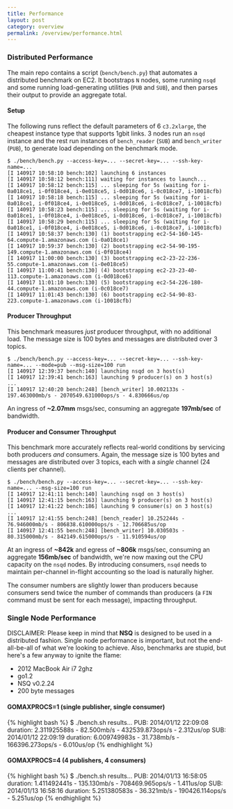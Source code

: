 ```yaml
---
title: Performance
layout: post
category: overview
permalink: /overview/performance.html
---
```


### Distributed Performance

The main repo contains a script (`bench/bench.py`) that automates a distributed benchmark on EC2.
It bootstraps `N` nodes, some running `nsqd` and some running load-generating utilities (`PUB` and
`SUB`), and then parses their output to provide an aggregate total.

#### Setup

The following runs reflect the default parameters of 6 `c3.2xlarge`, the cheapest instance type
that supports 1gbit links. 3 nodes run an `nsqd` instance and the rest run instances of
`bench_reader` (`SUB`) and `bench_writer` (`PUB`), to generate load depending on the benchmark mode.

    $ ./bench/bench.py --access-key=... --secret-key=... --ssh-key-name=...
    [I 140917 10:58:10 bench:102] launching 6 instances
    [I 140917 10:58:12 bench:111] waiting for instances to launch...
    [I 140917 10:58:12 bench:115] ... sleeping for 5s (waiting for i-0a018ce1, i-0f018ce4, i-0e018ce5, i-0d018ce6, i-0c018ce7, i-10018cfb)
    [I 140917 10:58:18 bench:115] ... sleeping for 5s (waiting for i-0a018ce1, i-0f018ce4, i-0e018ce5, i-0d018ce6, i-0c018ce7, i-10018cfb)
    [I 140917 10:58:23 bench:115] ... sleeping for 5s (waiting for i-0a018ce1, i-0f018ce4, i-0e018ce5, i-0d018ce6, i-0c018ce7, i-10018cfb)
    [I 140917 10:58:29 bench:115] ... sleeping for 5s (waiting for i-0a018ce1, i-0f018ce4, i-0e018ce5, i-0d018ce6, i-0c018ce7, i-10018cfb)
    [I 140917 10:58:37 bench:130] (1) bootstrapping ec2-54-160-145-64.compute-1.amazonaws.com (i-0a018ce1)
    [I 140917 10:59:37 bench:130] (2) bootstrapping ec2-54-90-195-149.compute-1.amazonaws.com (i-0f018ce4)
    [I 140917 11:00:00 bench:130] (3) bootstrapping ec2-23-22-236-55.compute-1.amazonaws.com (i-0e018ce5)
    [I 140917 11:00:41 bench:130] (4) bootstrapping ec2-23-23-40-113.compute-1.amazonaws.com (i-0d018ce6)
    [I 140917 11:01:10 bench:130] (5) bootstrapping ec2-54-226-180-44.compute-1.amazonaws.com (i-0c018ce7)
    [I 140917 11:01:43 bench:130] (6) bootstrapping ec2-54-90-83-223.compute-1.amazonaws.com (i-10018cfb)

#### Producer Throughput

This benchmark measures *just* producer throughput, with no additional load.  The message
size is 100 bytes and messages are distributed over 3 topics.

    $ ./bench/bench.py --access-key=... --secret-key=... --ssh-key-name=... --mode=pub --msg-size=100 run
    [I 140917 12:39:37 bench:140] launching nsqd on 3 host(s)
    [I 140917 12:39:41 bench:163] launching 9 producer(s) on 3 host(s)
    ...
    [I 140917 12:40:20 bench:248] [bench_writer] 10.002133s - 197.463000mb/s - 2070549.631000ops/s - 4.830666us/op

An ingress of **~2.07mm** msgs/sec, consuming an aggregate **197mb/sec** of bandwidth.

#### Producer and Consumer Throughput

This benchmark more accurately reflects real-world conditions by servicing both producers *and*
consumers. Again, the message size is 100 bytes and messages are distributed over 3 topics, each
with a *single* channel (24 clients per channel).

    $ ./bench/bench.py --access-key=... --secret-key=... --ssh-key-name=... --msg-size=100 run
    [I 140917 12:41:11 bench:140] launching nsqd on 3 host(s)
    [I 140917 12:41:15 bench:163] launching 9 producer(s) on 3 host(s)
    [I 140917 12:41:22 bench:186] launching 9 consumer(s) on 3 host(s)
    ...
    [I 140917 12:41:55 bench:248] [bench_reader] 10.252244s - 76.946000mb/s - 806838.610000ops/s - 12.706685us/op
    [I 140917 12:41:55 bench:248] [bench_writer] 10.030503s - 80.315000mb/s - 842149.615000ops/s - 11.910594us/op

At an ingress of **~842k** and egress of **~806k** msgs/sec, consuming an aggregate **156mb/sec** of
bandwidth, we're now maxing out the CPU capacity on the `nsqd` nodes. By introducing consumers,
`nsqd` needs to maintain per-channel in-flight accounting so the load is naturally higher.

The consumer numbers are slightly lower than producers because consumers send twice the number of
commands than producers (a `FIN` command must be sent for each message), impacting throughput.

### Single Node Performance

DISCLAIMER: Please keep in mind that **NSQ** is designed to be used in a distributed fashion. Single
node performance is important, but not the end-all-be-all of what we're looking to achieve. Also,
benchmarks are stupid, but here's a few anyway to ignite the flame:

 * 2012 MacBook Air i7 2ghz
 * go1.2
 * NSQ v0.2.24
 * 200 byte messages

#### GOMAXPROCS=1 (single publisher, single consumer)

{% highlight bash %}
$ ./bench.sh 
results...
PUB: 2014/01/12 22:09:08 duration: 2.311925588s - 82.500mb/s - 432539.873ops/s - 2.312us/op
SUB: 2014/01/12 22:09:19 duration: 6.009749983s - 31.738mb/s - 166396.273ops/s - 6.010us/op
{% endhighlight %}

#### GOMAXPROCS=4 (4 publishers, 4 consumers)

{% highlight bash %}
$ ./bench.sh 
results...
PUB: 2014/01/13 16:58:05 duration: 1.411492441s - 135.130mb/s - 708469.965ops/s - 1.411us/op
SUB: 2014/01/13 16:58:16 duration: 5.251380583s - 36.321mb/s - 190426.114ops/s - 5.251us/op
{% endhighlight %}
